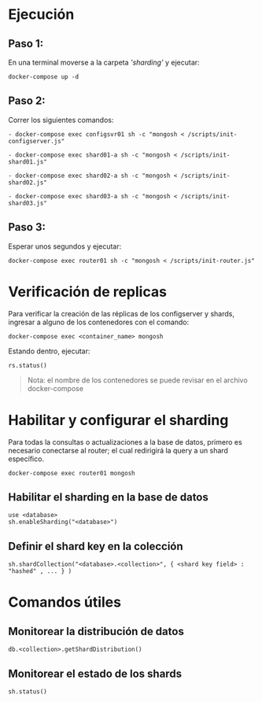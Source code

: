 # Ejecución
## Paso 1:

En una terminal moverse a la carpeta *'sharding'* y ejecutar:

```
docker-compose up -d
```

## Paso 2:

Correr los siguientes comandos:

```
- docker-compose exec configsvr01 sh -c "mongosh < /scripts/init-configserver.js"

- docker-compose exec shard01-a sh -c "mongosh < /scripts/init-shard01.js"

- docker-compose exec shard02-a sh -c "mongosh < /scripts/init-shard02.js"

- docker-compose exec shard03-a sh -c "mongosh < /scripts/init-shard03.js"
```

## Paso 3:

Esperar unos segundos y ejecutar:

```
docker-compose exec router01 sh -c "mongosh < /scripts/init-router.js"
```

# Verificación de replicas

Para verificar la creación de las réplicas de los configserver y shards, ingresar a alguno de los contenedores con el comando:

```
docker-compose exec <container_name> mongosh
```

Estando dentro, ejecutar:

```
rs.status()
```

> Nota: el nombre de los contenedores se puede revisar en el archivo docker-compose



# Habilitar y configurar el sharding

Para todas la consultas o actualizaciones a la base de datos, primero es necesario conectarse al router; el cual redirigirá la query a un shard específico.

```
docker-compose exec router01 mongosh
```

## Habilitar el sharding en la base de datos

```
use <database>
sh.enableSharding("<database>")
```

## Definir el shard key en la colección

```
sh.shardCollection("<database>.<collection>", { <shard key field> : "hashed" , ... } )
```

# Comandos útiles

## Monitorear la distribución de datos

```
db.<collection>.getShardDistribution()
```

## Monitorear el estado de los shards

```
sh.status()
```